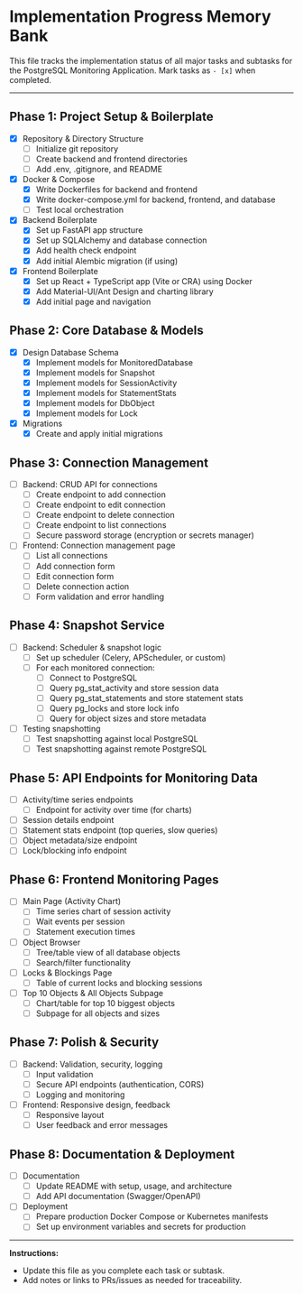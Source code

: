 # Implementation Progress Memory Bank

This file tracks the implementation status of all major tasks and subtasks for the PostgreSQL Monitoring Application. Mark tasks as `- [x]` when completed.

---

## Phase 1: Project Setup & Boilerplate
- [x] Repository & Directory Structure
  - [ ] Initialize git repository
  - [ ] Create backend and frontend directories
  - [ ] Add .env, .gitignore, and README
- [x] Docker & Compose
  - [x] Write Dockerfiles for backend and frontend
  - [x] Write docker-compose.yml for backend, frontend, and database
  - [ ] Test local orchestration
- [x] Backend Boilerplate
  - [x] Set up FastAPI app structure
  - [x] Set up SQLAlchemy and database connection
  - [x] Add health check endpoint
  - [x] Add initial Alembic migration (if using)
- [x] Frontend Boilerplate
  - [x] Set up React + TypeScript app (Vite or CRA) using Docker
  - [x] Add Material-UI/Ant Design and charting library
  - [x] Add initial page and navigation

## Phase 2: Core Database & Models
- [x] Design Database Schema
  - [x] Implement models for MonitoredDatabase
  - [x] Implement models for Snapshot
  - [x] Implement models for SessionActivity
  - [x] Implement models for StatementStats
  - [x] Implement models for DbObject
  - [x] Implement models for Lock
- [x] Migrations
  - [x] Create and apply initial migrations

## Phase 3: Connection Management
- [ ] Backend: CRUD API for connections
  - [ ] Create endpoint to add connection
  - [ ] Create endpoint to edit connection
  - [ ] Create endpoint to delete connection
  - [ ] Create endpoint to list connections
  - [ ] Secure password storage (encryption or secrets manager)
- [ ] Frontend: Connection management page
  - [ ] List all connections
  - [ ] Add connection form
  - [ ] Edit connection form
  - [ ] Delete connection action
  - [ ] Form validation and error handling

## Phase 4: Snapshot Service
- [ ] Backend: Scheduler & snapshot logic
  - [ ] Set up scheduler (Celery, APScheduler, or custom)
  - [ ] For each monitored connection:
    - [ ] Connect to PostgreSQL
    - [ ] Query pg_stat_activity and store session data
    - [ ] Query pg_stat_statements and store statement stats
    - [ ] Query pg_locks and store lock info
    - [ ] Query for object sizes and store metadata
- [ ] Testing snapshotting
  - [ ] Test snapshotting against local PostgreSQL
  - [ ] Test snapshotting against remote PostgreSQL

## Phase 5: API Endpoints for Monitoring Data
- [ ] Activity/time series endpoints
  - [ ] Endpoint for activity over time (for charts)
- [ ] Session details endpoint
- [ ] Statement stats endpoint (top queries, slow queries)
- [ ] Object metadata/size endpoint
- [ ] Lock/blocking info endpoint

## Phase 6: Frontend Monitoring Pages
- [ ] Main Page (Activity Chart)
  - [ ] Time series chart of session activity
  - [ ] Wait events per session
  - [ ] Statement execution times
- [ ] Object Browser
  - [ ] Tree/table view of all database objects
  - [ ] Search/filter functionality
- [ ] Locks & Blockings Page
  - [ ] Table of current locks and blocking sessions
- [ ] Top 10 Objects & All Objects Subpage
  - [ ] Chart/table for top 10 biggest objects
  - [ ] Subpage for all objects and sizes

## Phase 7: Polish & Security
- [ ] Backend: Validation, security, logging
  - [ ] Input validation
  - [ ] Secure API endpoints (authentication, CORS)
  - [ ] Logging and monitoring
- [ ] Frontend: Responsive design, feedback
  - [ ] Responsive layout
  - [ ] User feedback and error messages

## Phase 8: Documentation & Deployment
- [ ] Documentation
  - [ ] Update README with setup, usage, and architecture
  - [ ] Add API documentation (Swagger/OpenAPI)
- [ ] Deployment
  - [ ] Prepare production Docker Compose or Kubernetes manifests
  - [ ] Set up environment variables and secrets for production

---

**Instructions:**
- Update this file as you complete each task or subtask.
- Add notes or links to PRs/issues as needed for traceability.

